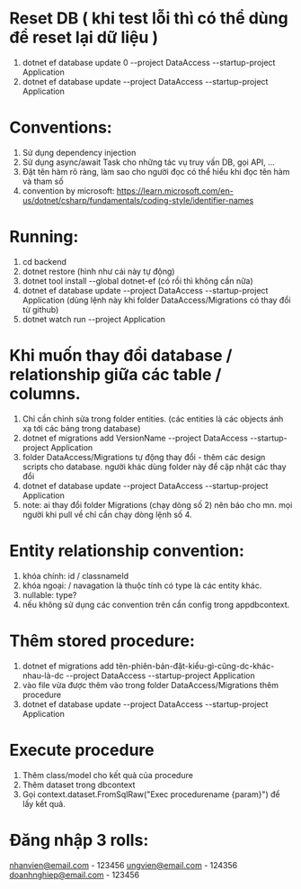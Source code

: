 # Reset DB ( khi test lỗi thì có thể dùng để reset lại dữ liệu )
1. dotnet ef database update 0 --project DataAccess --startup-project Application
2. dotnet ef database update --project DataAccess --startup-project Application

# Conventions:
1. Sử dụng dependency injection
2. Sử dụng async/await Task cho những tác vụ truy vấn DB, gọi API, ...
3. Đặt tên hàm rõ ràng, làm sao cho người đọc có thể hiểu khi đọc tên hàm và tham số
4. convention by microsoft: https://learn.microsoft.com/en-us/dotnet/csharp/fundamentals/coding-style/identifier-names

# Running:
1. cd backend
2. dotnet restore (hình như cái này tự động)
3. dotnet tool install --global dotnet-ef (có rồi thì không cần nữa)
4. dotnet ef database update --project DataAccess --startup-project Application (dùng lệnh này khi folder DataAccess/Migrations có thay đổi từ github)
5. dotnet watch run --project Application

# Khi muốn thay đổi database / relationship giữa các table / columns.
1. Chỉ cần chỉnh sửa trong folder entities. (các entities là các objects ánh xạ tới các bảng trong database)
2. dotnet ef migrations add VersionName --project DataAccess --startup-project Application
3. folder DataAccess/Migrations tự động thay đổi - thêm các design scripts cho database. người khác dùng folder này để cập nhật các thay đổi
4. dotnet ef database update --project DataAccess --startup-project Application
5. note: ai thay đổi folder Migrations (chạy dòng số 2) nên báo cho mn. mọi người khi pull về chỉ cần chạy dòng lệnh số 4.


# Entity relationship convention:
1. khóa chính: id / classnameId
2. khóa ngoại: <navigation property><navigationtype primarykey> / <referenced entity class name><referenced entity class primary key>
    navagation là thuộc tính có type là các entity khác.
3. nullable: type?
4. nếu không sử dụng các convention trên cần config trong appdbcontext.

# Thêm stored procedure:
1. dotnet ef migrations add tên-phiên-bản-đặt-kiểu-gì-cũng-dc-khác-nhau-là-dc --project DataAccess --startup-project Application
2. vào file vừa được thêm vào trong folder DataAccess/Migrations thêm procedure
3. dotnet ef database update --project DataAccess --startup-project Application

# Execute procedure
1. Thêm class/model cho kết quả của procedure
2. Thêm dataset trong dbcontext
3. Gọi context.dataset.FromSqlRaw("Exec procedurename {param}") để lấy kết quả.

# Đăng nhập 3 rolls:
nhanvien@email.com - 123456
ungvien@email.com - 124356
doanhnghiep@email.com - 123456
